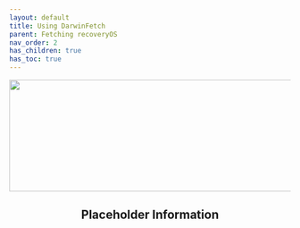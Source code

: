 ```yaml
---
layout: default
title: Using DarwinFetch
parent: Fetching recoveryOS
nav_order: 2
has_children: true
has_toc: true
---
```


<p align="center">
  <img width="650" height="200" src="../../../../assets/Header-Placeholder.png">
</p>

<h2 align="center">Placeholder Information</h2>
